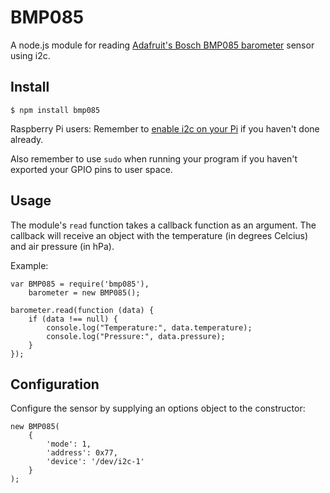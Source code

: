 BMP085
======

A node.js module for reading [Adafruit's Bosch BMP085 barometer](http://www.adafruit.com/products/391) sensor using i2c.

Install
-------

```
$ npm install bmp085
```

Raspberry Pi users: Remember to [enable i2c on your Pi](https://github.com/kelly/node-i2c#raspberry-pi-setup) if you haven't done already.

Also remember to use `sudo` when running your program if you haven't exported your GPIO pins to user space.

Usage
-----

The module's `read` function takes a callback function as an argument. The callback will receive an object with the temperature (in degrees Celcius) and air pressure (in hPa).

Example:

```
var BMP085 = require('bmp085'),
    barometer = new BMP085();

barometer.read(function (data) {
    if (data !== null) {
        console.log("Temperature:", data.temperature);
        console.log("Pressure:", data.pressure);
    }
});
```

Configuration
-------------

Configure the sensor by supplying an options object to the constructor:

```
new BMP085(
    {
        'mode': 1,
        'address': 0x77,
        'device': '/dev/i2c-1'
    }
);

```
